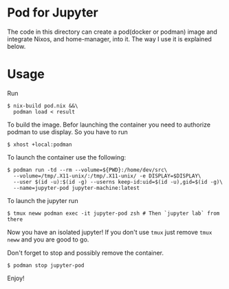 # Pod for Jupyter
The code in this directory can create a pod(docker or podman) image and integrate Nixos,
and home-manager, into it. The way I use it is explained below.

# Usage
Run

```shell
$ nix-build pod.nix &&\
  podman load < result
```

To build the image. Befor launching the container you need to authorize podman to use display.
So you have to run

```shell
$ xhost +local:podman
```

To launch the container use the following:

```shell
$ podman run -td --rm --volume=${PWD}:/home/dev/src\
  --volume=/tmp/.X11-unix/:/tmp/.X11-unix/ -e DISPLAY=$DISPLAY\
  --user $(id -u):$(id -g) --userns keep-id:uid=$(id -u),gid=$(id -g)\
  --name=jupyter-pod jupyter-machine:latest
```

To launch the jupyter run

```shell
$ tmux neww podman exec -it jupyter-pod zsh # Then `jupyter lab` from there
```

Now you have an isolated jupyter!
If you don't use `tmux` just remove `tmux neww` and you are good to go.

Don't forget to stop and possibly remove the container.
```shell
$ podman stop jupyter-pod
```

Enjoy!

